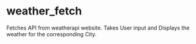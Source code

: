 # weather_fetch
Fetches API from weatherapi website.
Takes User input and Displays the weather for the corresponding City.
